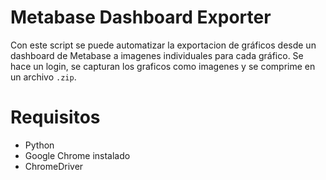 # Metabase Dashboard Exporter

Con este script se puede automatizar la exportacion de gráficos desde un dashboard de Metabase a imagenes individuales para cada gráfico.
Se hace un login, se capturan los graficos como imagenes y se comprime en un archivo `.zip`.

# Requisitos

- Python
- Google Chrome instalado
- ChromeDriver

